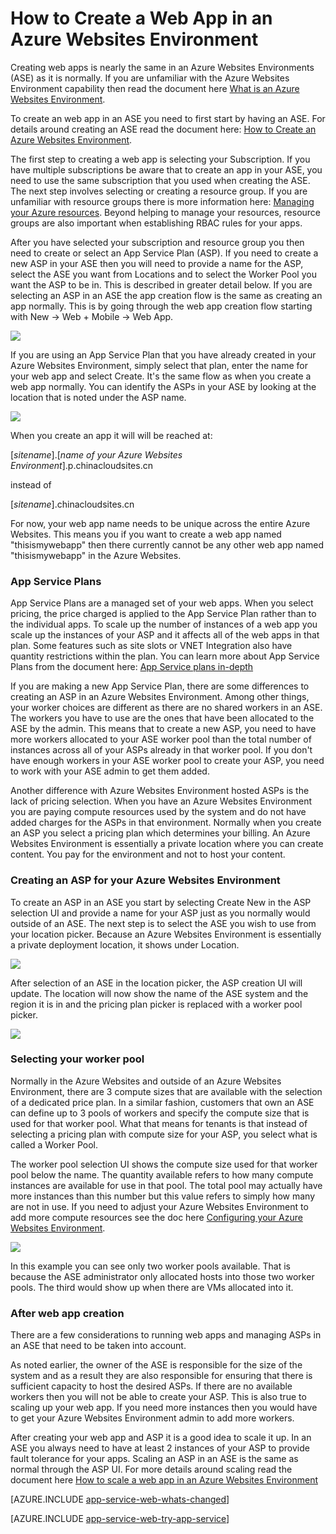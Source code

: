 <properties
	pageTitle="How to Create a Web App in an Azure Websites Environment"
	description="Creation flow for web apps and app service plans examined for an app service environment"
	services="app-service"
	documentationCenter=""
	authors="ccompy"
	manager="stefsch"
	editor=""/>

<tags
	ms.service="app-service"
	ms.date="09/15/2015"
	wacn.date=""/>

# How to Create a Web App in an Azure Websites Environment #

Creating web apps is nearly the same in an Azure Websites Environments (ASE) as it is normally.  If you are unfamiliar with the Azure Websites Environment capability then read the document here [What is an Azure Websites Environment](app-service-app-service-environment-intro).

To create an web app in an ASE you need to first start by having an ASE.   For details around creating an ASE read the document here: [How to Create an Azure Websites Environment](app-service-web-how-to-create-an-app-service-environment).

The first step to creating a web app is selecting your Subscription.  If you have multiple subscriptions be aware that to create an app in your ASE, you need to use the same subscription that you used when creating the ASE. The next step involves selecting or creating a resource group.  If you are unfamiliar with resource groups there is more information here: [Managing your Azure resources][ResourceGroups].  Beyond helping to manage your resources, resource groups are also important when establishing RBAC rules for your apps.  

After you have selected your subscription and resource group you then need to create or select an App Service Plan (ASP).  If you need to create a new ASP in your ASE then you will need to provide a name for the ASP, select the ASE you want from Locations and to select the Worker Pool you want the ASP to be in.  This is described in greater detail below.  If you are selecting an ASP in an ASE the app creation flow is the same as creating an app normally.  This is by going through the web app creation flow starting with New -> Web + Mobile -> Web App.

![][1]


If you are using an App Service Plan that you have already created in your Azure Websites Environment, simply select that plan, enter the name for your web app and select Create.  It's the same flow as when you create a web app normally.  You can identify the ASPs in your ASE by looking at the location that is noted under the ASP name.  

![][5]

When you create an app it will will be reached at:

[*sitename*].[*name of your Azure Websites Environment*].p.chinacloudsites.cn

instead of

[*sitename*].chinacloudsites.cn

For now, your web app name needs to be unique across the entire Azure Websites.  This means you if you want to create a web app named "thisismywebapp" then there currently cannot be any other web app named "thisismywebapp" in the Azure Websites.  

### App Service Plans ###

App Service Plans are a managed set of your web apps.  When you select pricing, the price charged is applied to the App Service Plan rather than to the individual apps.  To scale up the number of instances of a web app you scale up the instances of your ASP and it affects all of the web apps in that plan.  Some features such as site slots or VNET Integration also have quantity restrictions within the plan.  You can learn more about App Service Plans from the document here: [App Service plans in-depth](azure-web-sites-web-hosting-plans-in-depth-overview)

If you are making a new App Service Plan, there are some differences to creating an ASP in an Azure Websites Environment.  Among other things, your worker choices are different as there are no shared workers in an ASE.  The workers you have to use are the ones that have been allocated to the ASE by the admin.  This means that to create a new ASP, you need to have more workers allocated to your ASE worker pool than the total number of instances across all of your ASPs already in that worker pool.  If you don't have enough workers in your ASE worker pool to create your ASP, you need to work with your ASE admin to get them added.

Another difference with Azure Websites Environment hosted ASPs is the lack of pricing selection.  When you have an Azure Websites Environment you are paying compute resources used by the system and do not have added charges for the ASPs in that environment.  Normally when you create an ASP you select a pricing plan which determines your billing.  An Azure Websites Environment is essentially a private location where you can create content.  You pay for the environment and not to host your content.

### Creating an ASP for your Azure Websites Environment ###

To create an ASP in an ASE you start by selecting Create New in the ASP selection UI and provide a name for your ASP just as you normally would outside of an ASE.  The next step is to select the ASE you wish to use from your location picker.  Because an Azure Websites Environment is essentially a private deployment location, it shows under Location. 

![][2]

After selection of an ASE in the location picker, the ASP creation UI will update.  The location will now show the name of the ASE system and the region it is in and the pricing plan picker is replaced with a worker pool picker.  

![][3]

### Selecting your worker pool ###

Normally in the Azure Websites and outside of an Azure Websites Environment, there are 3 compute sizes that are available with the selection of a dedicated price plan.  In a similar fashion, customers that own an ASE can define up to 3 pools of workers and specify the compute size that is used for that worker pool.  What that means for tenants is that instead of selecting a pricing plan with compute size for your ASP, you select what is called a Worker Pool.  

The worker pool selection UI shows the compute size used for that worker pool below the name.  The quantity available refers to how many compute instances are available for use in that pool.  The total pool may actually have more instances than this number but this value refers to simply how many are not in use.  If you need to adjust your Azure Websites Environment to add more compute resources see the doc here [Configuring your Azure Websites Environment](app-service-web-configure-an-app-service-environment).

![][4]

In this example you can see only two worker pools available. That is because the ASE administrator only allocated hosts into those two worker pools.  The third would show up when there are VMs allocated into it.  

### After web app creation ###

There are a few considerations to running web apps and managing ASPs in an ASE that need to be taken into account.  

As noted earlier, the owner of the ASE is responsible for the size of the system and as a result they are also responsible for ensuring that there is sufficient capacity to host the desired ASPs. If there are no available workers then you will not be able to create your ASP.  This is also true to scaling up your web app.  If you need more instances then you would have to get your Azure Websites Environment admin to add more workers.

After creating your web app and ASP it is a good idea to scale it up.  In an ASE you always need to have at least 2 instances of your ASP to provide fault tolerance for your apps.  Scaling an ASP in an ASE is the same as normal through the ASP UI.  For more details around scaling read the document here [How to scale a web app in an Azure Websites Environment](app-service-web-scale-a-web-app-in-an-app-service-environment)


[AZURE.INCLUDE [app-service-web-whats-changed](../includes/app-service-web-whats-changed.md)]

[AZURE.INCLUDE [app-service-web-try-app-service](../includes/app-service-web-try-app-service.md)]

<!--Image references-->
[1]: ./media/app-service-web-how-to-create-a-web-app-in-an-ase/createaspnewwebapp.png
[2]: ./media/app-service-web-how-to-create-a-web-app-in-an-ase/createasplocation.png
[3]: ./media/app-service-web-how-to-create-a-web-app-in-an-ase/createaspselected.png
[4]: ./media/app-service-web-how-to-create-a-web-app-in-an-ase/createaspworkerpool.png
[5]: ./media/app-service-web-how-to-create-a-web-app-in-an-ase/selectaspinase.png

<!--Links-->
[WhatisASE]: /documentation/articles/app-service-app-service-environment-intro/
[Appserviceplans]: /documentation/articles/azure-web-sites-web-hosting-plans-in-depth-overview/
[HowtoCreateASE]: /documentation/articles/app-service-web-how-to-create-an-app-service-environment/
[HowtoScale]: /documentation/articles/app-service-web-scale-a-web-app-in-an-app-service-environment
[HowtoConfigureASE]: /documentation/articles/app-service-web-configure-an-app-service-environment
[ResourceGroups]: /documentation/articles/resource-group-portal/
[AzurePowershell]: /documentation/articles/powershell-install-configure/
